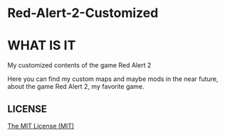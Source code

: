 # Red-Alert-2-Customized

# WHAT IS IT
My customized contents of the game Red Alert 2

Here you can find my custom maps and maybe mods in the near future, about the game Red Alert 2, my favorite game.

## LICENSE
[The MIT License (MIT)](opensource.org/licenses/MIT)
